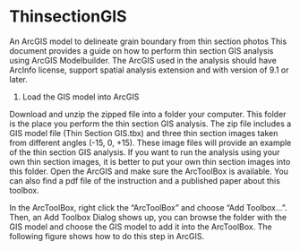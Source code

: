 # ThinsectionGIS
An ArcGIS model to delineate grain boundary from thin section photos
This document provides a guide on how to perform thin section GIS analysis using ArcGIS Modelbuilder. The ArcGIS used in the analysis should have ArcInfo license, support spatial analysis extension and with version of 9.1 or later.

1. Load the GIS model into ArcGIS

Download and unzip the zipped file into a folder your computer. This folder is the place you perform the thin section GIS analysis. The zip file includes a GIS model file (Thin Section GIS.tbx) and three thin section images taken from different angles (-15, 0, +15). These image files will provide an example of the thin section GIS analysis. If you want to run the analysis using your own thin section images, it is better to put your own thin section images into this folder.
Open the ArcGIS and make sure the ArcToolBox is available. You can also find a pdf file of the instruction and a published paper about this toolbox.

In the ArcToolBox, right click the “ArcToolBox” and choose “Add Toolbox…”. Then, an Add Toolbox Dialog shows up, you can browse the folder with the GIS model and choose the GIS model to add it into the ArcToolBox. The following figure shows how to do this step in ArcGIS.

